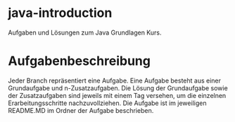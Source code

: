 # java-introduction
Aufgaben und Lösungen zum Java Grundlagen Kurs.

# Aufgabenbeschreibung
Jeder Branch repräsentiert eine Aufgabe. Eine Aufgabe besteht aus einer Grundaufgabe und n-Zusatzaufgaben. 
Die Lösung der Grundaufgabe sowie der Zusatzaufgaben sind jeweils mit einem Tag versehen, um die einzelnen Erarbeitungsschritte nachzuvollziehen.
Die Aufgabe ist im jeweiligen README.MD im Ordner der Aufgabe beschrieben.




